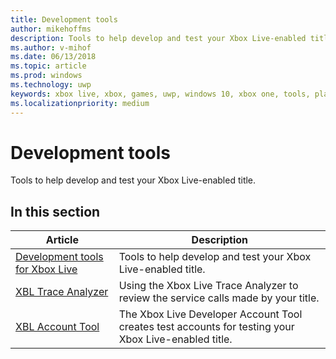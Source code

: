 ```yaml
---
title: Development tools
author: mikehoffms
description: Tools to help develop and test your Xbox Live-enabled title.
ms.author: v-mihof
ms.date: 06/13/2018
ms.topic: article
ms.prod: windows
ms.technology: uwp
keywords: xbox live, xbox, games, uwp, windows 10, xbox one, tools, player reset, live trace analyzer, LTA, xbox live account tool
ms.localizationpriority: medium
---
```


# Development tools

Tools to help develop and test your Xbox Live-enabled title.


## In this section

| Article | Description |
|---------|-------------|
| [Development tools for Xbox Live](development-tools-for-xbox-live.md) | Tools to help develop and test your Xbox Live-enabled title. |
| [XBL Trace Analyzer](analyze-service-calls.md) | Using the Xbox Live Trace Analyzer to review the service calls made by your title. |
| [XBL Account Tool](xbox-live-account-tool.md) | The Xbox Live Developer Account Tool creates test accounts for testing your Xbox Live-enabled title. |
